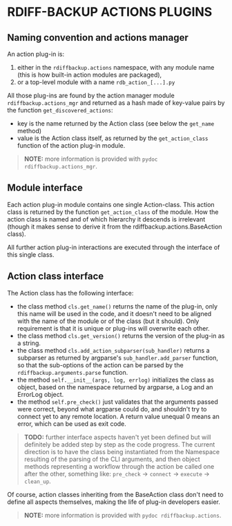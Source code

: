 # RDIFF-BACKUP ACTIONS PLUGINS

## Naming convention and actions manager

An action plug-in is:

1. either in the `rdiffbackup.actions` namespace, with any module name (this is
   how built-in action modules are packaged),
2. or a top-level module with a name `rdb_action_[...].py`

All those plug-ins are found by the action manager module `rdiffbackup.actions_mgr`
and returned as a hash made of key-value pairs by the function `get_discovered_actions`:

* key is the name returned by the Action class (see below the `get_name` method)
* value is the Action class itself, as returned by the `get_action_class` function
  of the action plug-in module.

> **NOTE:** more information is provided with `pydoc rdiffbackup.actions_mgr`.

## Module interface

Each action plug-in module contains one single Action-class. This action class is
returned by the function `get_action_class` of the module. How the action class is
named and of which hierarchy it descends is irrelevant (though it makes sense to
derive it from the rdiffbackup.actions.BaseAction class).

All further action plug-in interactions are executed through the interface of
this single class.

## Action class interface

The Action class has the following interface:

* the class method `cls.get_name()` returns the name of the plug-in, only this name
  will be used in the code, and it doesn't need to be aligned with the name of
  the module or of the class (but it should). Only requirement is that it is
  unique or plug-ins will overwrite each other.
* the class method `cls.get_version()` returns the version of the plug-in as a string.
* the class method `cls.add_action_subparser(sub_handler)` returns a subparser as
  returned by argparse's `sub_handler.add_parser` function, so that the sub-options
  of the action can be parsed by the `rdiffbackup.arguments.parse` function.
* the method `self.__init__(args, log, errlog)` initializes the class as object, based
  on the namespace returned by argparse, a Log and an ErrorLog object.
* the method `self.pre_check()` just validates that the arguments passed were correct,
  beyond what argparse could do, and shouldn't try to connect yet to any remote
  location. A return value unequal 0 means an error, which can be used as exit code.

> **TODO:** further interface aspects haven't yet been defined but will definitely be
  added step by step as the code progress. The current direction is to have the class
  being instantiated from the Namespace resulting of the parsing of the CLI arguments,
  and then object methods representing a workflow through the action be called one after
  the other, something like:
  `pre_check` → `connect` → `execute` → `clean_up`.

Of course, action classes inheriting from the BaseAction class don't need to define all
aspects themselves, making the life of plug-in developers easier.

> **NOTE:** more information is provided with `pydoc rdiffbackup.actions`.
